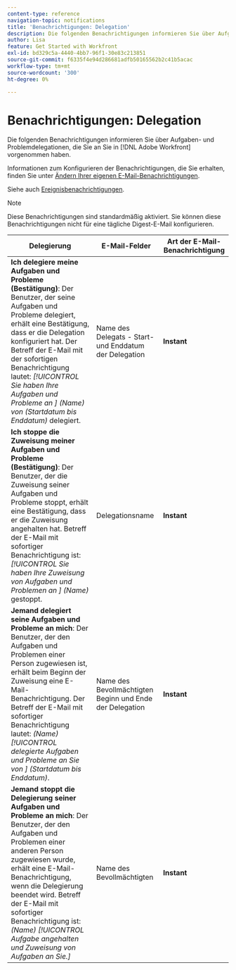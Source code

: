 ```yaml
---
content-type: reference
navigation-topic: notifications
title: 'Benachrichtigungen: Delegation'
description: Die folgenden Benachrichtigungen informieren Sie über Aufgaben- und Problemdelegationen, die Sie für Sie in Adobe Workfront durchgeführt haben oder andere für Sie durchgeführt haben.
author: Lisa
feature: Get Started with Workfront
exl-id: bd329c5a-4440-4bb7-96f1-30e83c213851
source-git-commit: f6335f4e94d286681adfb50165562b2c41b5acac
workflow-type: tm+mt
source-wordcount: '300'
ht-degree: 0%

---
```


# Benachrichtigungen: Delegation

Die folgenden Benachrichtigungen informieren Sie über Aufgaben- und Problemdelegationen, die Sie an Sie in [!DNL Adobe Workfront] vorgenommen haben.

Informationen zum Konfigurieren der Benachrichtigungen, die Sie erhalten, finden Sie unter [Ändern Ihrer eigenen E-Mail-Benachrichtigungen](activate-or-deactivate-your-own-event-notifications.md).

Siehe auch [Ereignisbenachrichtigungen](event-notifications.md).

>[!NOTE]
>
>Diese Benachrichtigungen sind standardmäßig aktiviert. Sie können diese Benachrichtigungen nicht für eine tägliche Digest-E-Mail konfigurieren.

| Delegierung | E-Mail-Felder | Art der E-Mail-Benachrichtigung |
|------------------------------------------------------------------------------------------------------------------------------------------------------------------------------------------------------------------------------------------------------------------------------------------------|-----------------------------------------------------|----------------------------|
| **Ich delegiere meine Aufgaben und Probleme (Bestätigung)**: Der Benutzer, der seine Aufgaben und Probleme delegiert, erhält eine Bestätigung, dass er die Delegation konfiguriert hat. Der Betreff der E-Mail mit der sofortigen Benachrichtigung lautet: *[!UICONTROL Sie haben Ihre Aufgaben und Probleme an ] (Name) von (Startdatum bis Enddatum)* delegiert. | Name des Delegats - Start- und Enddatum der Delegation | **Instant** |
| **Ich stoppe die Zuweisung meiner Aufgaben und Probleme (Bestätigung)**: Der Benutzer, der die Zuweisung seiner Aufgaben und Probleme stoppt, erhält eine Bestätigung, dass er die Zuweisung angehalten hat. Betreff der E-Mail mit sofortiger Benachrichtigung ist: *[!UICONTROL Sie haben Ihre Zuweisung von Aufgaben und Problemen an ] (Name)* gestoppt. | Delegationsname | **Instant** |
| **Jemand delegiert seine Aufgaben und Probleme an mich**: Der Benutzer, der den Aufgaben und Problemen einer Person zugewiesen ist, erhält beim Beginn der Zuweisung eine E-Mail-Benachrichtigung. Der Betreff der E-Mail mit sofortiger Benachrichtigung lautet: *(Name) [!UICONTROL delegierte Aufgaben und Probleme an Sie von ] (Startdatum bis Enddatum)*. | Name des Bevollmächtigten Beginn und Ende der Delegation | **Instant** |
| **Jemand stoppt die Delegierung seiner Aufgaben und Probleme an mich**: Der Benutzer, der den Aufgaben und Problemen einer anderen Person zugewiesen wurde, erhält eine E-Mail-Benachrichtigung, wenn die Delegierung beendet wird. Betreff der E-Mail mit sofortiger Benachrichtigung ist: *(Name) [!UICONTROL Aufgabe angehalten und Zuweisung von Aufgaben an Sie.]* | Name des Bevollmächtigten | **Instant** |
